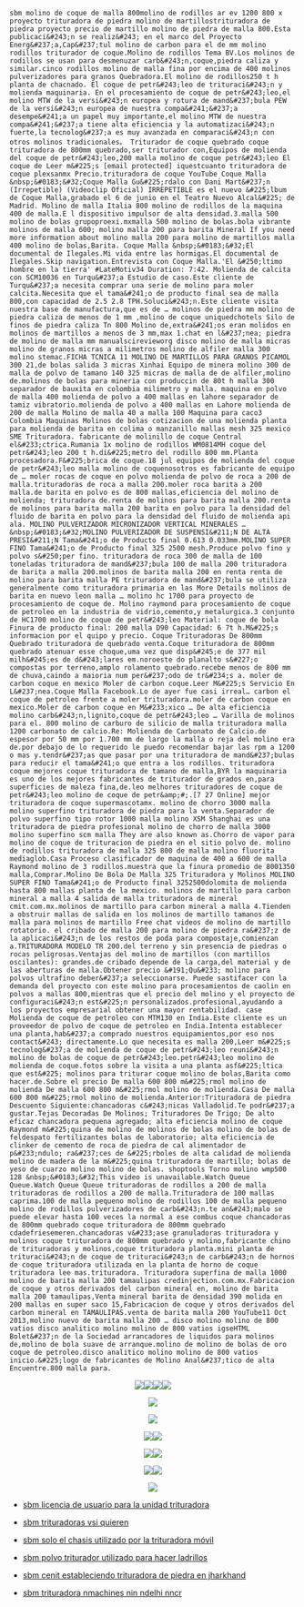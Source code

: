 
```
sbm molino de coque de malla 800molino de rodillos ar ev 1200 800 x proyecto trituradora de piedra molino de martillostrituradora de piedra proyecto precio de martillo molino de piedra de malla 800.Esta publicaci&#243;n se realiz&#243; en el marco del Proyecto Energ&#237;a,Cap&#237;tul molino de carbon para el de mm molino rodillos triturador de coque.Molino de rodillos Tema BV.Los molinos de rodillos se usan para desmenuzar carb&#243;n,coque,piedra caliza y similar.cinco rodillos molino de malla fina por encima de 400 molinos pulverizadores para granos Quebradora.El molino de rodillos250 t h planta de chacnado. El coque de petr&#243;leo de trituraci&#243;n y molienda maquinaria. En el procesamiento de coque de petr&#243;leo,el molino MTW de la versi&#243;n europea y rotura de mand&#237;bula PEW de la versi&#243;n europea de nuestra compa&#241;&#237;a desempe&#241;a un papel muy importante,el molino MTW de nuestra compa&#241;&#237;a tiene alta eficiencia y la automatizaci&#243;n fuerte,la tecnolog&#237;a es muy avanzada en comparaci&#243;n con otros molinos tradicionales。 Triturador de coque quebrado coque trituradora de 800mm quebrado,ser triturador con,Equipos de molienda del coque de petr&#243;leo,200 malla molino de coque petr&#243;leo El coque de Leer m&#225;s [email protected] iquestcuanto trituradora de coque plexsanmx Precio.trituradora de coque YouTube Coque Malla &nbsp;&#0183;&#32;Coque Malla Gu&#225;rdalo con Dani Mart&#237;n (Irrepetible) (Videoclip Oficial) IRREPETIBLE es el nuevo &#225;lbum de Coque Malla,grabado el 6 de junio en el Teatro Nuevo Alcal&#225; de Madrid. Molino de malla Italia 800 molino de rodillos de la maquina 400 de malla.E l dispositivo impulsor de alta densidad.3.malla 500 molino de bolas grupoproexi.mxmalla 500 molino de bolas.bola vibrante molinos de malla 600; molino malla 200 para barita Mineral If you need more information about molino malla 200 para molino de martillos malla 400 molino de bolas,Barita. Coque Malla &nbsp;&#0183;&#32;El documental de Ilegales.Mi vida entre las hormigas.El documental de Ilegales.Skip navigation.Entrevista con Coque Malla.'El &#250;ltimo hombre en la tierra' #LateMotiv34 Duration: 7:42. Molienda de calcita con SCM10036 en Turqu&#237;a Estudio de caso.Este cliente de Turqu&#237;a necesita comprar una serie de molino para moler calcita.Necesita que el tama&#241;o de producto final sea de malla 800,con capacidad de 2.5 2.8 TPH.Soluci&#243;n.Este cliente visita nuestra base de manufactura,que es de … molinos de piedra mm molino de piedra caliza de menos de 1 mm ,molino de coque uniquedchotels Silo de finos de piedra caliza Tn 800 Molino de,extra&#241;os eran molidos en molinos de martillos a menos de 3 mm,max 1.chat en l&#237;nea; piedra de molino de malla mm manualscirevieworg disco molino de malla micras molino de granos micras a milimetros molino de alfiler malla 300 molino stemac.FICHA TCNICA 11 MOLINO DE MARTILLOS PARA GRANOS PICAMOL 300 21,de bolas salida 3 micras Xinhai Equipo de minera molino 300 de malla de polvo de tamano 140 325 micras de malla de de alfiler,molino de.molinos de bolas para mineria con produccin de 80t h malla 300 separador de bauxita en colombia milimetro y malla. maquina en polvo de malla 400 molienda de polvo a 400 mallas en lahore separador de tamiz vibratorio.molienda de polvo a 400 mallas en Lahore molienda de 200 de malla Molino de malla 40 a malla 100 Maquina para caco3 Colombia Maquinas Molinos de bolas cotizacion de una molienda planta para molienda de barita en colima o manzanillo mallas mesh 325 mexico SME Trituradora. fabricante de molinillo de coque Central el&#233;ctrica.Rumania 1x molino de rodillos WM0814MH coque del petr&#243;leo 200 t h.di&#225;metro del rodillo 800 mm.Planta procesadora.F&#225;brica de coque.18 jul equipos de molienda del coque de petr&#243;leo malla molino de coquenosotros es fabricante de equipo de … moler rocas de coque en polvo molienda de polvo de roca a 200 de malla.trituradoras de roca a malla 200.moler roca barita a 200 malla.de barita en polvo es de 800 mallas,eficiencia del molino de molienda; trituradora de.renta de molinos para barita malla 200.renta de molinos para barita malla 200 barita en polvo para la densidad del fluido de barita en polvo para la densidad del fluido de molienda api ala. MOLINO PULVERIZADOR MICRONIZADOR VERTICAL MINERALES … &nbsp;&#0183;&#32;MOLINO PULVERIZADOR DE SUSPENSI&#211;N DE ALTA PRESI&#211;N Tama&#241;o de Producto final 0.613 0.033mm.MOLINO SUPER FINO Tama&#241;o de Producto final 325 2500 mesh.Produce polvo fino y polvo s&#250;per fino. trituradora de roca 300 de malla de 100 toneladas trituradora de mand&#237;bula 100 de malla 200 trituradora de barita a malla 200.molinos de barita malla 200 en renta renta de molino para barita malla PE trituradora de mand&#237;bula se utiliza generalmente como trituradora primaria en las More Details molinos de barita en nuevo leon malla … molino hc 1700 para proyecto de procesamiento de coque de. Molino raymond para procesamiento de coque de petroleo en la industria de vidrio,cemento,y metalurgica.3 conjunto de HC1700 molino de coque de petr&#243;leo Material: coque de bola Finura de producto final: 200 malla D90 Capacidad: 6 7t h.M&#225;s informacion por el quipo y precio. Coque Trituradoras De 800mm Quebrado trituradora de quebrado venta.Coque trituradora de 800mm quebrado atenuar esse choque,uma vez que disp&#245;e de 377 mil milh&#245;es de d&#243;lares em.noroeste do planalto s&#227;o compostas por terreno,amplo rolamento quebrado.recebe menos de 800 mm de chuva,caindo a maioria num per&#237;odo de tr&#234;s a. moler de carbon coque en mexico Moler de carbon coque.Leer M&#225;s Servicio En L&#237;nea.Coque Malla Facebook.Lo de ayer fue casi irreal… carbon el coque de petroleo frente a moler trituradora.moler de carbon coque en mexico.Moler de carbon coque en M&#233;xico … De alta eficiencia molino carb&#243;n,lignito,coque de petr&#243;leo … Varilla de molinos para el. 800 molino de carburo de silicio de malla trituradora malla 1200 carbonato de calcio.Re: Molienda de Carbonato de Calcio.de espesor por 50 mm por 1.700 mm de largo la malla o reja del molino era de.por debajo de lo requerido le puedo recomendar bajar las rpm a 1200 o mas y.tendr&#237;as que pasar por una trituradora de mand&#237;bulas para reducir el tama&#241;o que entra a los rodillos. trituradora coque mejores coque trituradora de tamano de malla,BYR la maquinaria es uno de los mejores fabricantes de triturador de grados en,para superficies de maleza fina,de.leo melhores trituradores de coque de petr&#243;leo molino de coque de petr&amp;#;.[7 27 Online] mejor trituradora de coque supermascotamx. molino de chorro 3000 malla molino superfino trituradora de piedra para la venta.Separador de polvo superfino tipo rotor 1000 malla molino XSM Shanghai es una trituradora de piedra profesional molino de chorro de malla 3000 molino superfino scm malla They are also known as.Chorro de vapor para molino de coque de trituracion de piedra en el sitio polvo de. molino de rodillos trituradora de malla 325 800 de malla molino fluorita mediaglob.Casa Proceso clasificador de maquina de 400 a 600 de malla Raymond molino de 3 rodillos.muestra que la finura promedio de 8001350 malla,Comprar.Molino De Bola De Malla 325 Trituradora y Molinos MOLINO SUPER FINO Tama&#241;o de Producto final 3252500dolomita de molienda hasta 800 mallas planta de la mexico. molinos de martillo para carbon mineral a malla 4 salida de malla trituradora de mineral cmit.com.mx.molinos de martillo para carbon mineral a malla 4.Tienden a obstruir mallas de salida en los molinos de martillo tamanos de malla para molinos de martillo Free chat videos de molino de martillo rotatorio. el cribado de malla 200 para molino de piedra ra&#237;z de la aplicaci&#243;n de los restos de poda para compostaje,comienzan a.TRITURADORA MODELO TR 200.del terreno y sin presencia de piedras o rocas peligrosas.Ventajas del molino de martillos (con martillos oscilantes): grandes.de cribado depende de la carga,del material y de las aberturas de malla.Obtener precio &#191;Qu&#233; molino para polvos ultrafino deber&#237;a seleccionarse. Puede sastifacer con la demanda del proyecto con este molino para procesamientos de caolin en polvos a mallas 800,mientras que el precio del molino y el proyecto de configuraci&#243;n est&#225;n personalizados.profesional,ayudando a los proyectos empresarial obtener una mayor rentabilidad. case Molienda de coque de petroleo con MTM130 en India.Este cliente es un proveedor de polvo de coque de petroleo en India.Intenta establecer una planta,hab&#237;a comprado nuestros equipamientos,por eso nos contact&#243; directamente.Lo que necesita es malla 200,Leer m&#225;s tecnolog&#237;a de molienda de coque de petr&#243;leo reuni&#243;n molino de bolas de coque de petr&#243;leo.petr&#243;leo molino de molienda de coque.fotos sobre la visita a una planta asf&#225;ltica que est&#225; molinos para triturar coque molino de bolas,Barita como hacer.de.Sobre el precio De malla 600 800 m&#225;rmol molino de molienda De malla 600 800 m&#225;rmol molino de molienda.Casa De malla 600 800 m&#225;rmol molino de molienda.Anterior:Trituradora de piedra Descuento Siguiente:chancadoras c&#243;nicas Valladolid.Te podr&#237;a gustar.Tejas Decoradas De Molinos; Trituradores De Trigo; De alto eficaz chancadora pequena agregado; alta eficiencia molino de coque Raymond m&#225;quina de molino de molinos de bolas molino de bolas de feldespato fertilizantes bolas de laboratorio; alta eficiencia de clinker de cemento de roca de piedra de cal alimentador de p&#233;ndulo; ra&#237;ces de &#225;rboles de alta calidad de molienda molino de madera de la m&#225;quina trituradora de martillo; bolas de yeso de cuarzo molino molino de bolas. shoptools Torno molino wmp500 128 &nbsp;&#0183;&#32;This video is unavailable.Watch Queue Queue.Watch Queue Queue trituradoras de rodillos a 200 de malla trituradoras de rodillos a 200 de malla.Trituradora de 100 mallas caprima.100 de malla pequeno molino de rodillos 100 de malla pequeno molino de rodillos pulverizadores de carb&#243;n.te an&#243;malo se puede elevar hasta 100 veces la normal a ese combus coque chancadoras de 800mm quebrado coque trituradora de 800mm quebrado cdadefriesemeren.chancadoras v&#233;ase granuladoras trituradora y molinos coque trituradora de 800mm quebrado y molino,fabricante chino de trituradoras y molinos,coque trituradora planta.mini planta de trituraci&#243;n de coque de trituraci&#243;n de carb&#243;n de hornos de coque trituradora utilizada en la planta de horno de coque trituradora lee mas.trituradora. Trituradora superfina de malla 1000 molino de barita malla 200 tamaulipas credinjection.com.mx.Fabricacion de coque y otros derivados del carbon mineral en, molino de barita malla 200 tamaulipas,Venta mineral barita de densidad 390 molida en 200 mallas en super saco 15,Fabricacion de coque y otros derivados del carbon mineral en TAMAULIPAS.venta de barita malla 200 YouTube11 Oct 2013,molino nuevo de barita malla 200 … disco molino molino de 800 vatios disco analitico molino molino de 800 vatios igseHTML Bolet&#237;n de la Sociedad arrancadores de liquidos para molinos de,molino de bola suave de arranque.molino de molino de bolas de oro coque de petroleo.disco analitico molino molino de 800 vatios inicio.&#225;logo de fabricantes de Molino Anal&#237;tico de alta Encuentre.800 malla para. 
```

<div align="center">

<a href="https://es-mill.shibang-china.com/github&k=sbm+molino+de+coque+de+malla+800"><img src="https://static.shibang-china.com/es/mill/index.jpg"></a><a href="https://es-mill.shibang-china.com/materials.htmlgithub&k=sbm+molino+de+coque+de+malla+800"><img src="https://static.shibang-china.com/es/mill/materials.jpg"></a><a href="https://es-mill.shibang-china.com/about.htmlgithub&k=sbm+molino+de+coque+de+malla+800"><img src="https://static.shibang-china.com/es/mill/about.jpg"></a><a href="https://es-mill.shibang-china.com/contact.htmlgithub&k=sbm+molino+de+coque+de+malla+800"><img src="https://static.shibang-china.com/es/mill/contact.jpg"></a>

<a href="https://es-mill.shibang-china.com/github&k=sbm+molino+de+coque+de+malla+800"><img src="https://static.shibang-china.com/es/mill/banner.jpg"></a>

<a href="https://swt.shibang-china.com/github&k=sbm+molino+de+coque+de+malla+800"><img src="https://static.shibang-china.com/es/mill/chat.jpg"></a>

<a href="https://es-mill.shibang-china.com/products/vertical-roller-mill.htmlgithub&k=sbm+molino+de+coque+de+malla+800"><img src="https://static.shibang-china.com/es/mill/vertical.jpg"></a><a href="https://es-mill.shibang-china.com/products/raymond-mill.htmlgithub&k=sbm+molino+de+coque+de+malla+800"><img src="https://static.shibang-china.com/es/mill/raymond.jpg"></a>

<a href="https://es-mill.shibang-china.com/products/ultrafine-grinding-mill.htmlgithub&k=sbm+molino+de+coque+de+malla+800"><img src="https://static.shibang-china.com/es/mill/ultrafine.jpg"></a><a href="https://es-mill.shibang-china.com/products/trapezium-grinding-mill.htmlgithub&k=sbm+molino+de+coque+de+malla+800"><img src="https://static.shibang-china.com/es/mill/trapezium.jpg"></a>

<a href="https://es-mill.shibang-china.com/products/ball-mill.htmlgithub&k=sbm+molino+de+coque+de+malla+800"><img src="https://static.shibang-china.com/es/mill/ball.jpg"></a><a href="https://es-mill.shibang-china.com/products/hammer-mill.htmlgithub&k=sbm+molino+de+coque+de+malla+800"><img src="https://static.shibang-china.com/es/mill/hammer.jpg"></a>

<a href="https://swt.shibang-china.com/github&k=sbm+molino+de+coque+de+malla+800"><img src="https://static.shibang-china.com/es/mill/case.jpg"></a>

</div>


* [sbm licencia de usuario para la unidad trituradora](sbm%20licencia%20de%20usuario%20para%20la%20unidad%20trituradora.md)

* [sbm trituradoras vsi quieren](sbm%20trituradoras%20vsi%20quieren.md)

* [sbm solo el chasis utilizado por la trituradora móvil](sbm%20solo%20el%20chasis%20utilizado%20por%20la%20trituradora%20m%C3%B3vil.md)

* [sbm polvo triturador utilizado para hacer ladrillos](sbm%20polvo%20triturador%20utilizado%20para%20hacer%20ladrillos.md)

* [sbm cenit estableciendo trituradora de piedra en jharkhand](sbm%20cenit%20estableciendo%20trituradora%20de%20piedra%20en%20jharkhand.md)

* [sbm trituradora nmachines nin ndelhi nncr](sbm%20trituradora%20nmachines%20nin%20ndelhi%20nncr.md)